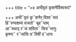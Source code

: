 +++
title = "०४ अभीवृतं कृशनैर्विश्वरूपं"

+++
अभी᳓वृतं कृ᳓शनैर् विश्व᳓रूपं  
हि᳓रण्यशम्यं यजतो᳓ बृह᳓न्तम्  
आ᳓स्थाद् र᳓थं सविता᳓ चित्र᳓भानुः  
कृष्णा᳓ र᳓जांसि त᳓विषीं द᳓धानः